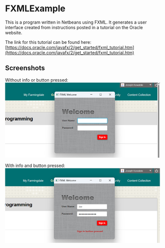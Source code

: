 # FXMLExample

This is a program written in Netbeans using FXML. It generates a user interface created from instructions posted in a tutorial on the Oracle website.

The link for this tutorial can be found here:  [https://docs.oracle.com/javafx/2/get_started/fxml_tutorial.htm](https://docs.oracle.com/javafx/2/get_started/fxml_tutorial.htm)

## Screenshots
Without info or button pressed:
![Image](FXMLNoSB_1.png)

With info and button pressed:
![Image](FXMLNoSB_2.png)
